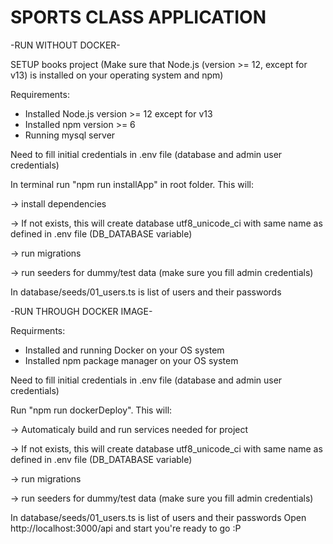 # SPORTS CLASS APPLICATION

-RUN WITHOUT DOCKER-

SETUP books project (Make sure that Node.js (version >= 12, except for v13) is installed on your operating system and npm)

Requirements:

- Installed Node.js version >= 12 except for v13
- Installed npm version >= 6
- Running mysql server

Need to fill initial credentials in .env file (database and admin user credentials)

In terminal run "npm run installApp" in root folder. This will:

-> install dependencies

-> If not exists, this will create database utf8_unicode_ci with same name as defined in .env file (DB_DATABASE variable)

-> run migrations

-> run seeders for dummy/test data (make sure you fill admin credentials)

In database/seeds/01_users.ts is list of users and their passwords

-RUN THROUGH DOCKER IMAGE-

Requirments:

- Installed and running Docker on your OS system
- Installed npm package manager on your OS system

Need to fill initial credentials in .env file (database and admin user credentials)

Run "npm run dockerDeploy". This will:

-> Automaticaly build and run services needed for project

-> If not exists, this will create database utf8_unicode_ci with same name as defined in .env file (DB_DATABASE variable)

-> run migrations

-> run seeders for dummy/test data (make sure you fill admin credentials)


In database/seeds/01_users.ts is list of users and their passwords
Open http://localhost:3000/api and start you're ready to go :P


